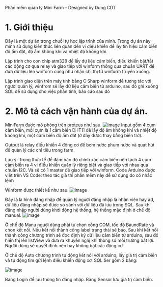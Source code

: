 Phần mềm quản lý Mini Farm - Designed by Dung CDT
# 1. Giới thiệu
Đây là một dự án trong chuỗi tự học lập trình của mình. Trong dự án này mình sử dụng kiến thức liên quan đến vi điều khiển để lấy tín hiệu cảm biến độ ẩm đât, độ ẩm không khí và nhiệt độ không khí.

Lập trình cho con chíp atm328 để lấy dự liệu cảm biến, điều khiển bật/tắt các động cơ qua relay và giao tiếp với winform thông qua chuẩn UART để đưa dữ liệu lên winform cũng như nhận chỉ thị từ winform truyền xuống.

Lập trình giao diện trên máy tính bằng C Sharp winform để tương tác với người quản lý, winfrom sẽ lấy dữ liệu câm biến từ arduino, sau đó ghi xuống SQL để sử dụng cho việc phân tính, báo cáo sau đó
# 2. Mô tả cách vận hành của dự án.
MiniFarm được mô phỏng trên proteus như sau.
![image](https://user-images.githubusercontent.com/94212972/168976843-366737d5-6598-4d03-baad-52b86f1719c2.png)
Input gồm 4 cụm cảm biến, mỗi cụm là 1 cảm biến DHT11 để lấy độ ẩm không khí và nhiệt độ không khí, một cảm biến độ ẩm đất (ở đây được thay bằng biến trở).

Output là relay điều khiển 4 động cơ để bơm nước phum nước và quạt hút để quản lý các chỉ tiêu trong farm.

Lưu ý: Trong thực tế để đảm bảo độ chính xác cảm biến nên tách 4 cụm cảm biến ra 4 vi điều khiển quản lý riêng biệt và giao tiếp với nhau qua chuẩn I2C. Và sẽ có 1 master để giao tiếp với winform.
Code Arduino được viêt trên VS Code: theo tác giả thì phần mềm này dễ sử dụng do có nhắc lệnh

Winform được thiết kế như sau:
![image](https://user-images.githubusercontent.com/94212972/168977713-40825637-7528-4843-9fb8-8da223564019.png)

Đây là là hình đăng nhập để quản lý người đăng nhập là nhân viên hay ad, dữ liệu đăng nhập sẽ được so sánh với dữ liệu đã lưu trong SQL.
Sau khi đăng nhập người dùng khởi động hệ thống, hệ thống mặc định ở chế độ manual.
![image](https://user-images.githubusercontent.com/94212972/168978478-88578656-d2fd-4ad4-b13f-0f4d4ef350de.png)

Ở chế độ Manu người dùng phải tự chọn cổng COM, tốc độ BaundRate và chon kết nối. Nếu kết nối thành công label trạng thái sẽ báo. Sau khi kết nối thành công chương trình sẽ đọc định kỳ dữ liệu cảm biến từ arduino, sau đó hiển thị lên listView và đưa ra khuyến nghị khi thông số môi trường bất lợi. Người dùng sẽ quyết định nên hay không bật các động cơ.

Ở chế độ Auto chương trình tự động kết nối với arduino, lấy giá trị cảm biến và tự động tìm gửi lệnh điều khiển động cơ.
SQL Ser gồm 2 bảng:

![image](https://user-images.githubusercontent.com/94212972/168984584-55cb0580-2c63-43e1-8242-80519d144fff.png)

Bảng Login để lưu thông tin đăng nhập.
Bảng Sensor lưu giá trị cảm biến.

